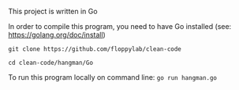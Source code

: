 This project is written in Go

In order to compile this program, you need to have Go installed (see: https://golang.org/doc/install)

`git clone https://github.com/floppylab/clean-code`

`cd clean-code/hangman/Go`

To run this program locally on command line: `go run hangman.go`